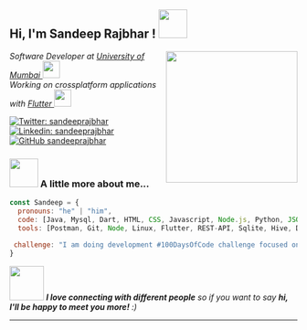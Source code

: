 <h2> Hi, I'm Sandeep Rajbhar ! <img src="https://media.giphy.com/media/mGcNjsfWAjY5AEZNw6/giphy.gif" width="50"></h2>
<img align='right' src="https://media.giphy.com/media/M9gbBd9nbDrOTu1Mqx/giphy.gif" width="230">
<p><em>Software Developer at <a href="https://mu.ac.in">University of Mumbai </a><img src="https://media.giphy.com/media/fYSnHlufseco8Fh93Z/giphy.gif" width="30"></br>Working on crossplatform applications with <a href="https://flutter.dev">Flutter </a><img src="https://media.giphy.com/media/WUlplcMpOCEmTGBtBW/giphy.gif" width="30"> 
</em></p>

[![Twitter: sandeeprajbhar](https://img.shields.io/twitter/follow/sndp0816)](https://twitter.com/sndp0816)
[![Linkedin: sandeeprajbhar](https://img.shields.io/badge/-sandeeprajbhar-blue?style=flat-square&logo=Linkedin&logoColor=white&link=https://www.linkedin.com/in/sandeeprajbhar/)](https://www.linkedin.com/in/sandeeprajbhar/)
[![GitHub sandeeprajbhar](https://img.shields.io/github/followers/sndp0816?label=follow&style=social)](https://github.com/sndp0816)


### <img src="https://media.giphy.com/media/VgCDAzcKvsR6OM0uWg/giphy.gif" width="50"> A little more about me...  

```javascript
const Sandeep = {
  pronouns: "he" | "him",
  code: [Java, Mysql, Dart, HTML, CSS, Javascript, Node.js, Python, JSON],
  tools: [Postman, Git, Node, Linux, Flutter, REST-API, Sqlite, Hive, Docker, Kafka ],
  
 challenge: "I am doing development #100DaysOfCode challenge focused on Android & IOS applications and devops"
}
```

<img src="https://media.giphy.com/media/LnQjpWaON8nhr21vNW/giphy.gif" width="60"> <em><b>I love connecting with different people</b> so if you want to say <b>hi, I'll be happy to meet you more!</b> :)</em>

---
